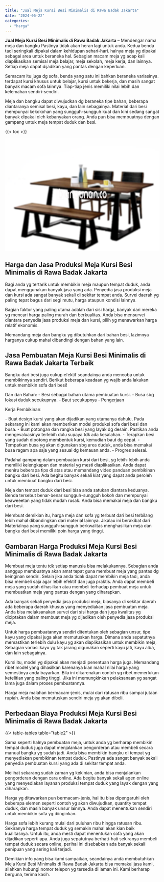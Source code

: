```yaml
---
title: "Jual Meja Kursi Besi Minimalis di Rawa Badak Jakarta"
date: "2024-06-22"
categories: 
  - "harga"
---
```


**Jual Meja Kursi Besi Minimalis di Rawa Badak Jakarta** – Mendengar nama meja dan bangku Pastinya tidak akan heran lagi untuk anda. Kedua benda tadi seringkali dipakai dalam kehidupan sehari-hari. halnya meja yg dipakai sebagai area untuk beraneka hal. Sebagian macam meja yg acap kali diaplikasikan semisal meja belajar, meja sekolah, meja kerja, dan lainnya. Setiap meja dapat dijadikan yang pantas dengan keperluan.

Semacam itu juga dg sofa, benda yang satu ini bahkan beraneka variasinya. terdapat kursi khusus untuk belajar, kursi untuk bekerja, dan masih sangat banyak macam sofa lainnya. Tiap-tiap jenis memiliki nilai lebih dan kelemahan sendiri-sendiri.

Meja dan bangku dapat diwujudkan dg beraneka tipe bahan, beberapa diantaranya semisal besi, kayu, dan lain sebagainya. Material dari besi mempunyai kekokohan yang sungguh-sungguh kuat dan kini sedang sangat banyak dipakai oleh kebanyakan orang. Anda pun bisa membuatnya dengan gampang untuk meja tempat duduk dan besi.

{{< toc >}}

![Jual Meja Kursi Besi Minimalis di Rawa Badak Jakarta](/images/jual-meja-besi-murah02.png)

## Harga dan Jasa Produksi Meja Kursi Besi Minimalis di Rawa Badak Jakarta

Bagi anda yg tertarik untuk membikin meja maupun tempat duduk, anda dapat menggunakan banyak jasa yang ada. Penyedia jasa produksi meja dan kursi ada sangat banyak sekali di sekitar tempat anda. Survei daerah yg paling tepat bagus dari segi mutu, harga ataupun kondisi lainnya.

Bagian faktor yang paling utama adalah dari sisi harga, banyak dari mereka yg mencari harga paling murah dan berkualitas. Anda bisa mensurvei diantara penyedia jasa produksi meja dan kursi, pilih yg menawarkan harga relatif ekonomis.

Memandang meja dan bangku yg dibutuhkan dari bahan besi, lazimnya harganya cukup mahal dibandingi dengan bahan yang lain.

## Jasa Pembuatan Meja Kursi Besi Minimalis di Rawa Badak Jakarta Terbaik

Bangku dari besi juga cukup efektif seandainya anda mencoba untuk membikinnya sendiri. Berikut beberapa keadaan yg wajib anda lakukan untuk membikin sofa dari besi!

Dan dan Bahan: - Besi sebagai bahan utama pembuatan kursi. - Busa sbg lokasi duduk secukupnya. - Baut secukupnya - Pengerjaan

Kerja Pembikinan:

\- Buat design kursi yang akan dijadikan yang utamanya dahulu. Pada sekarang ini kami akan memberikan model produksi sofa dari besi dan busa. - Buat potongan dan rangka besi yang layak dg desain. Pastikan anda mengevaluasinya terlebih dulu supaya tdk ada kesalahan. - Terapkan besi yang sudah dipotong membentuk kursi, kemudian baut dg cepat. - Tempatkan busa yg akan digunakan sbg area duduk, anda bisa memakai busa ragam apa saja yang sesuai dg kemauan anda. - Progres selesai.

Padahal gampang dalam pembuatan kursi dari besi, yg lebih-lebih anda memiliki kelengkapan dan material yg mesti diaplikasikan. Anda dapat meniru beberapa tips di atas atau memandang video panduan pembikinan bangku dari besi. Ada begitu banyak sekali kiat yang dapat anda peroleh untuk membuat bangku dari besi.

Meja dan tempat duduk dari besi bisa anda satukan diantara keduanya. Benda tersebut benar-benar sungguh-sungguh kokoh dan mempunyai keaweeetan yang tidak mudah rusak. Anda bisa memakai meja dan bangku dari besi.

Membuat demikian itu, harga meja dan sofa yg terbuat dari besi terbilang lebih mahal dibandingkan dari material lainnya. Jikalau ini berakibat dari Materialnya yang sungguh-sungguh berkwalitas menghasilkan meja dan bangku dari besi memiliki poin harga yang tinggi.

## Gambaran Harga Produksi Meja Kursi Besi Minimalis di Rawa Badak Jakarta

Membuat meja tentu tdk setiap manusia bisa melakukannya. Sebagian anda sanggup membuatnya akan amat tepat guna membuat meja yang pantas dg keinginan sendiri. Selain jika anda tidak dapat membikin meja tadi, anda bisa membeli saja agar lebih efektif dan juga praktis. Anda dapat membeli meja yang sudah dihasilkan atau membeli terhadap pembuat meja untuk membuatkan meja yang pantas dengan yang diharapkan.

Ada banyak sekali penyedia jasa produksi meja, biasanya di sekitar daerah ada beberapa daerah khusus yang menyediakan jasa pembuatan meja. Anda bisa melaksanakan survei dari sisi harga dan juga kwalitas yg diciptakan dalam membuat meja yg dijadikan oleh penyedia jasa produksi meja.

Untuk harga pembuatannya sendiri ditentukan oleh sebagian unsur, tipe kayu yang dipakai juga akan memutuskan harga. Dimana anda sepatutnya memastikan terlebih dulu kayu yg akan diaplikasikan untuk membikin meja, Sebagian variasi kayu yg tak jarang digunakan seperti kayu jati, kayu alba, dan lain sebagainya.

Kursi itu, model yg dipakai akan menjadi penentuan harga juga. Memandang ribet model yang dihasilkan karenanya kian mahal nilai harga yang semestinya anda bayarkan. Bila ini dikarenakan contoh yg ribet memerlukan ketelitian yang paling tinggi. Jika ini memungkinkan pelaksanaan yg sangat lama juga dalam proses pembuatannya.

Harga meja malahan bermacam-jenis, mulai dari ratusan ribu sampai jutaan rupiah. Anda bisa memutuskan sendiri meja yg akan dibeli.

## Perbedaan Biaya Produksi Meja Kursi Besi Minimalis di Rawa Badak Jakarta

{{< table-tables table="table2" >}}

Sama seperti halnya pembuatan meja, untuk anda yg berharap membikin tempat duduk juga dapat menjalankan pengorderan atau membeli secara manual bangku yg sudah jadi. Anda bisa membikin bangku di tempat yg menyediakan pembikinan tempat duduk. Pastinya ada sangat banyak sekali penyedia pembuatan kursi yang ada di sekitar tempat anda.

Melihat sekarang sudah zaman yg kekinian, anda bisa menjalankan pengorderan dengan cara online. Ada begitu banyak sekali agen online yang menyediakan layanan produksi tempat duduk yang layak dengan yang diharapkan.

Harga yg ditawarkan pun bermacam-jenis, hal itu bisa dipengaruhi oleh beberapa elemen seperti contoh yg akan diwujudkan, quantity tempat duduk, dan masih banyak unsur lainnya. Anda dapat menentukan sendiri untuk membikin sofa yg diinginkan.

Harga sofa lebih kurang mulai dari puluhan ribu hingga ratusan ribu. Sekiranya harga tempat duduk yg semakin mahal akan kian baik kualitasnya. Untuk itu, anda mesti dapat menentukan sofa yang akan dijadikan seperti apa. Anda juga sepatutnya berhati-hati sekiranya membeli tempat duduk secara online, perihal ini disebabkan ada banyak sekali penipuan yang sering kali terjadi.

Demikian info yang bisa kami sampaikan, seandainya anda membutuhkan Meja Kursi Besi Minimalis di Rawa Badak Jakarta bisa memakai jasa kami, silahkan hubungi nomor telepon yg tersedia di laman ini. Kami berharap berguna, terima kasih.
